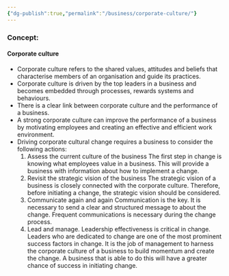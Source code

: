 ```yaml
---
{"dg-publish":true,"permalink":"/business/corporate-culture/"}
---
```


### Concept:
#### Corporate culture
- Corporate culture refers to the shared values, attitudes and beliefs that characterise members of an organisation and guide its practices.
- Corporate culture is driven by the top leaders in a business and becomes embedded through processes, rewards systems and behaviours.
- There is a clear link between  corporate culture and the performance of a business.
- A strong corporate culture can improve the performance of a business by motivating employees and creating an effective and efficient work environment.
- Driving corporate cultural change requires a business to consider the following actions:
	1. Assess the current culture of the business
		The first step in change is knowing what employees value in a business. This will provide a business with information about how to implement a change.
	2. Revisit the strategic vision of the business
		The strategic vision of a business is closely connected with the corporate culture. Therefore, before initiating a change, the strategic vision should be considered.
	3. Communicate again and again
		Communication is the key. It is necessary to send a clear and structured message to about the change. Frequent communications is necessary during the change process.
	4. Lead and manage.
		Leadership effectiveness is critical in change. Leaders who are dedicated to change are one of the most prominent success factors in change. It is the job of management to harness the corporate culture of a business to build momentum and create the change. A business that is able to do this will have a greater chance of success in initiating change.